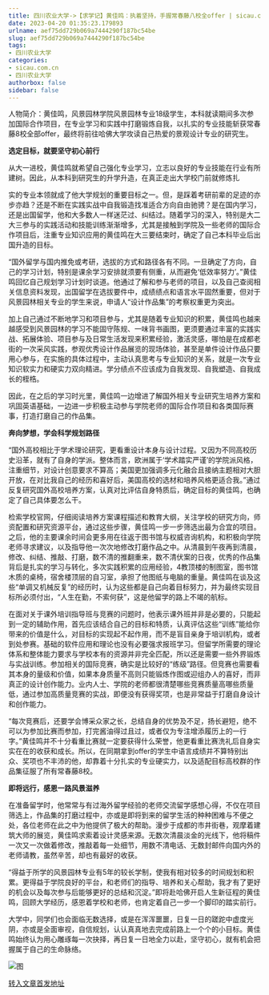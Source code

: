 ```yaml
---
title: 四川农业大学->【求学记】黄佳鸣：执着坚持，手握常春藤八校全offer | sicau.com.cn
date: 2023-04-20 01:35:23.179893
urlname: aef75dd729b069a7444290f187bc54be
slug: aef75dd729b069a7444290f187bc54be
tags: 
- 四川农业大学
categories:
- sicau.com.cn
- 四川农业大学
authorbox: false
sidebar: false
---
```

人物简介：黄佳鸣，风景园林学院风景园林专业18级学生，本科就读期间多次参加国际合作项目，在专业学习和实践中打磨锻炼自我，以扎实的专业技能斩获常春藤8校全部offer，最终将前往哈佛大学攻读自己热爱的景观设计专业的研究生。

**选定目标，就要坚守初心前行**

从大一进校，黄佳鸣就希望自己强化专业学习，立志以良好的专业技能在行业有所建树。因此，从本科到研究生的升学升造，在真正走出大学校门前就修炼扎
<!--more-->
实的专业本领就成了他大学规划的重要目标之一。但，是踩着考研前辈的足迹的亦步亦趋？还是不断在实践实战中自我锻造找准适合方向自由驰骋？是在国内学习，还是出国留学，他和大多数人一样迷茫过、纠结过。随着学习的深入，特别是大二大三参与的实践活动和技能训练渐渐增多，尤其是接触到学院及一些老师的国际合作项目后，注重专业知识应用的黄佳鸣在大三要结束时，确定了自己本科毕业后出国升造的目标。

“国外留学与国内推免或考研，选拔的方式和路径各有不同。一旦确定了方向，自己的学习计划，特别是课余学习安排就须要有侧重，从而避免‘低效率努力’。”黄佳鸣回忆自己规划学习计划时谈道。他通过了解和参与老师的项目，以及自己查阅相关信息资料发现，出国留学在选拔要件中，成绩绩点和语言水平固然重要，但对于风景园林相关专业的学生来说，申请人“设计作品集”的考察权重更为突出。

加上自己通过不断地学习和项目参与，尤其是随着专业知识的积累，黄佳鸣也越来越感受到风景园林的学习不能固守陈规、一味背书画图，更须要通过丰富的实践实战、拓展体验、项目参与及日常生活发现来积累经验，激活灵感，哪怕是在成都老街的一次采风实践，参观优秀设计作品展览的现场体验，甚至是单件设计作品只要用心参与，在实施的具体过程中，主动认真思考与专业知识的关系，就是一次专业知识软实力和硬实力双向精进。学分绩点不应该成为自我发现、自我塑造、自我成长的桎梏。

因此，在之后的学习时光里，黄佳鸣一边增进了解国外相关专业研究生培养方案和巩固英语基础，一边进一步积极主动参与学院老师的国际合作项目和各类国际赛事，打造打磨自己的作品集。

**奔向梦想，学会科学规划路径**

“国外高校相比于学术理论研究，更看重设计本身与设计过程。又因为不同高校历史沿革，就有了自身的学派。整体而言，欧洲属于‘学术踏实严谨’的学院派风格，注重细节，对设计创意要求不算高；美国更加强调多元化融合且接纳主题相对大胆开放，在对比我自己的经历和喜好后，美国高校的选材和培养风格更适合我。”通过反复研究国外高校培养方案，认真对比评估自身特质后，确定目标的黄佳鸣，也确定了自己具体要怎么干。

检索学校官网，仔细阅读培养方案课程描述和教育大纲，关注学校的研究方向，师资配置和研究资源平台，通过这些步骤，黄佳鸣一步一步筛选出最为合宜的项目。之后，他的主要课余时间会更多用在往返于图书馆与权威咨询机构，和积极向学院老师寻求建议，以及指导他一次次地修改打磨作品之中。从清晨到午夜再到清晨，修改、纠结、推敲、打磨，数不清的推翻重来，数不清伏案的日夜，优秀的作品集背后是扎实的学习与转化，多次实践积累的应用经验，4教顶楼的制图室，图书馆木质的桌椅，宿舍楼顶层的自习室，承担了他图纸与电脑的重量。黄佳鸣在谈及这些“单调又机械反复”的经历时，认为这些都是自己向着目标努力，并为最终实现目标所必须付出，“人生在勤，不索何获”，这是他留学的路上不竭的航标。

在面对关于课外培训指导班与竞赛的问题时，他表示课外班并非是必要的，只能起到一定的辅助作用，首先应该结合自己的目标和特质，认真评估这些“训练”能给你带来的价值是什么，对目标的实现起不起作用，而不是盲目亲身于培训机构，或者到处参赛。基础的软件应用和理论也没有必要强求报班学习。但留学所需要的理论体系和整体能力要求与学校本有的资源并非完全匹配，所以还是需要一些外界锻炼与实战训练。参加相关的国际竞赛，确实是比较好的“练级”路径。但竞赛也需要看其本身的量级和价值，如果本身质量不高则只能锻炼作图或迎组办人的喜好，而非真正的设计创作能力。业内人士、学院的老师都很清楚哪些竞赛质量高哪些质量低，通过参加高质量竞赛的实战，即便没有获得奖项，也是非常益于打磨自身设计和创作能力。

“每次竞赛后，还要学会博采众家之长，总结自身的优势及不足，扬长避短，绝不可以为参加比赛而参加，打完酱油得过且过，或者仅为专注增添履历上的一行字。”黄佳鸣并不十分看重比赛就一定要获得什么荣誉，他更看重比赛洗礼后自身实实在在的收获和成长。所以，在同期拿到offer的学生中语言成绩并不算特别出众、奖项也不丰沛的他，却靠着十分扎实的专业硬实力，以及适配目标高校群的作品集征服了所有常春藤8校。

**即将远行，感恩一路风景滋养**

在准备留学时，他常常与有过海外留学经验的老师交流留学感想心得，不仅在项目筛选上，作品集的打磨过程中，亦或是即将到来的留学生活的种种困难与不便之处，各位老师在此之中为他提供了极大的帮助。漫步于成都的市井街巷，观摩着建筑大师的展览，黄佳鸣求索着设计灵感来源。无数次清晨淡金的光线下，他将稿件一次又一次做着修改，推敲着每一处细节，用数不清电话、无数封邮件向国内外的老师请教，虽然辛苦，却也有最好的收获。

“得益于所学的风景园林专业有5年的较长学制，使我有相对较多的时间规划和积累。更得益于学院良好的平台，和老师们的指导、培养和关心帮助，我才有了更好的机会以及每次参与后能够更好的总结和沉淀。”即将赴哈佛开启人生新征程的黄佳鸣，回顾大学经历，感恩着学校和老师，也肯定着自己一步一个脚印的踏实前行。

大学中，同学们也会面临无数选择，或是在浑浑噩噩，日复一日的蹉跎中虚度光阴，亦或是全面审视，自信规划，认认真真地去完成前路上一个个的小目标。黄佳鸣始终认为用心雕琢每一次抉择，再日复一日地全力以赴，坚守初心，就有机会把握属于自己的生命脉络。

![图](https://news.sicau.edu.cn/__local/7/3A/B9/70594291C95712497A1BE4916BA_4E0275B7_451E6.png)

[转入文章首发地址](https://news.sicau.edu.cn/info/1078/71838.htm)